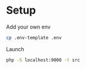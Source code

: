 # Setup

Add your own env

```bash
cp .env-template .env
```

Launch

```bash
php -S localhost:9000 -t src
```

